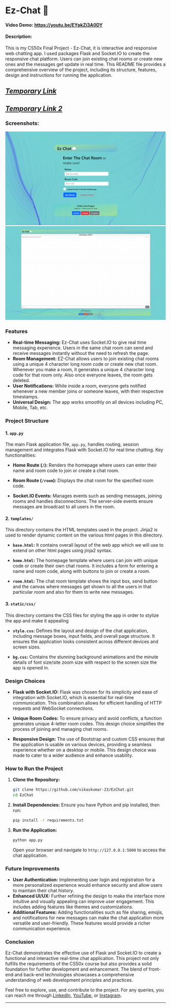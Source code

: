 # Ez-Chat 💬
#### Video Demo: https://youtu.be/EYpkZi3A0DY
#### Description:
This is my CS50x Final Project - Ez-Chat, it is interactive and responsive web chatting app. I used packages Flask and Socket.IO to create the responsive chat platform. Users can join existing chat rooms or create new ones and the messages get update in real time. This README file provides a comprehensive overview of the project, including its structure, features, design and instructions for running the application.

## ***[Temporary Link](https://ezchat-ctqo6zafca-as.a.run.app/)***
## ***[Temporary Link 2](https://vikaskumar.live/)***
### Screenshots:
![1](ezchat1.png)
![2](ezchat2.png)

### Features
- **Real-time Messaging:** Ez-Chat uses Socket.IO to give real time messaging experience. Users in the same chat room can send and receive messages instantly without the need to refresh the page.
- **Room Management:** EZ-Chat allows users to join existing chat rooms using a unique 4 character long room code or create new chat room. Whenever you make a room, it generates a unique 4 character long code for that room only.
  Also once everyone leaves, the room gets deleted.
- **User Notifications:** While inside a room, everyone gets notified whenever a new member joins or someone leaves, with their respective timestamps.
- **Universal Design:** The app works smoothly on all devices including PC, Mobile, Tab, etc.

### Project Structure

#### 1. `app.py`
The main Flask application file, `app.py`, handles routing, session management and integrates Flask with Socket.IO for real time chatting. Key functionalities:
- **Home Route (`/`):** Renders the homepage where users can enter their name and room code to join or create a chat room.
  
- **Room Route (`/room`):** Displays the chat room for the specified room code.
  
- **Socket.IO Events:** Manages events such as sending messages, joining rooms and handles disconnections. The server-side events ensure messages are broadcast to all users in the room.

#### 2. `templates/`
This directory contains the HTML templates used in the project. Jinja2 is used to render dynamic content on the various html pages in this directory.
- **`base.html`:** It contains overall layout of the web app which we will use to extend on other html pages using jinja2 syntax.
  
- **`home.html`:** The homepage template where users can join with unique code or create their own chat rooms. It includes a form for entering a name and room code, along with buttons to join or create a room.
  
- **`room.html`:** The chat room template shows the input box, send button and the canvas where messages get shown to all the users in that particular room and also for them to write new messages.

#### 3. `static/css/`
This directory contains the CSS files for styling the app in order to stylize the app and make it appealing
- **`style.css`:** Defines the layout and design of the chat application, including message boxes, input fields, and overall page structure. It ensures the application looks consistent across different devices and screen sizes.
  
- **`bg.css`:** Contains the stunning background animations and the minute details of font size/site zoom size with respect to the screen size the app is opened in.

### Design Choices
- **Flask with Socket.IO:** Flask was chosen for its simplicity and ease of integration with Socket.IO, which is essential for real-time communication. This combination allows for efficient handling of HTTP requests and WebSocket connections.
  
- **Unique Room Codes:** To ensure privacy and avoid conflicts, a function generates unique 4-letter room codes. This design choice simplifies the process of joining and managing chat rooms.
  
- **Responsive Design:** The use of Bootstrap and custom CSS ensures that the application is usable on various devices, providing a seamless experience whether on a desktop or mobile. This design choice was made to cater to a wider audience and enhance usability.

### How to Run the Project
1. **Clone the Repository:**
   ```bash
   git clone https://github.com/vikaskumar-23/EzChat.git
   cd EzChat
   ```
2. **Install Dependencies:**
   Ensure you have Python and pip installed, then run:
   ```bash
   pip install -r requirements.txt
   ```
3. **Run the Application:**
   ```bash
   python app.py
   ```
   Open your browser and navigate to `http://127.0.0.1:5000` to access the chat application.

### Future Improvements
- **User Authentication:** Implementing user login and registration for a more personalized experience would enhance security and allow users to maintain their chat history.
- **Enhanced UI/UX:** Further refining the design to make the interface more intuitive and visually appealing can improve user engagement. This includes adding features like themes and customizations.
- **Additional Features:** Adding functionalities such as file sharing, emojis, and notifications for new messages can make the chat application more versatile and user-friendly. These features would provide a richer communication experience.

### Conclusion
Ez-Chat demonstrates the effective use of Flask and Socket.IO to create a functional and interactive real-time chat application. This project not only fulfills the requirements of the CS50x course but also provides a solid foundation for further development and enhancement. The blend of front-end and back-end technologies showcases a comprehensive understanding of web development principles and practices.

Feel free to explore, use, and contribute to the project. For any queries, you can reach me through [LinkedIn](https://www.linkedin.com/in/vikas-kumar-78584827b/), [YouTube](https://www.youtube.com/watch?v=dQw4w9WgXcQ), or [Instagram](https://www.instagram.com/currently_vikas).

---


